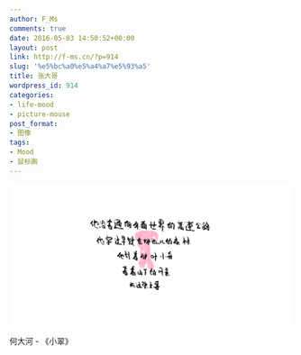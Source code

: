 ```yaml
---
author: F_Ms
comments: true
date: 2016-05-03 14:50:52+00:00
layout: post
link: http://f-ms.cn/?p=914
slug: '%e5%bc%a0%e5%a4%a7%e5%93%a5'
title: 张大哥
wordpress_id: 914
categories:
- life-mood
- picture-mouse
post_format:
- 图像
tags:
- Mood
- 鼠标画
---
```


![张大哥_20160503](/img/post/wp/2016/05/张大哥_20160503.png)


何大河 - 《小翠》
